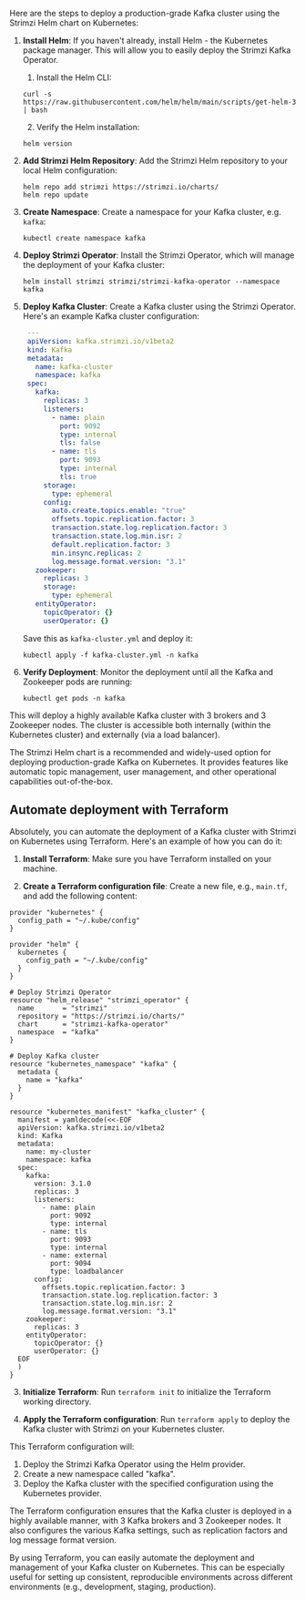 Here are the steps to deploy a production-grade Kafka cluster using the Strimzi Helm chart on Kubernetes:

1. **Install Helm**: If you haven't already, install Helm - the Kubernetes package manager. This will allow you to easily deploy the Strimzi Kafka Operator.

    1. Install the Helm CLI:
    ```
    curl -s https://raw.githubusercontent.com/helm/helm/main/scripts/get-helm-3 | bash
    ```

    2. Verify the Helm installation:
    ```
    helm version
    ```

2. **Add Strimzi Helm Repository**: Add the Strimzi Helm repository to your local Helm configuration:
   ```
   helm repo add strimzi https://strimzi.io/charts/
   helm repo update
   ```

3. **Create Namespace**: Create a namespace for your Kafka cluster, e.g. `kafka`:
   ```
   kubectl create namespace kafka
   ```

4. **Deploy Strimzi Operator**: Install the Strimzi Operator, which will manage the deployment of your Kafka cluster:
   ```
   helm install strimzi strimzi/strimzi-kafka-operator --namespace kafka
   ```

5. **Deploy Kafka Cluster**: Create a Kafka cluster using the Strimzi Operator. Here's an example Kafka cluster configuration:
   ```yaml
    ---
    apiVersion: kafka.strimzi.io/v1beta2
    kind: Kafka
    metadata:
      name: kafka-cluster
      namespace: kafka
    spec:
      kafka:
        replicas: 3
        listeners:
          - name: plain
            port: 9092
            type: internal
            tls: false
          - name: tls
            port: 9093
            type: internal
            tls: true
        storage:
          type: ephemeral
        config:
          auto.create.topics.enable: "true"
          offsets.topic.replication.factor: 3
          transaction.state.log.replication.factor: 3
          transaction.state.log.min.isr: 2
          default.replication.factor: 3
          min.insync.replicas: 2
          log.message.format.version: "3.1"
      zookeeper:
        replicas: 3
        storage:
          type: ephemeral
      entityOperator:
        topicOperator: {}
        userOperator: {}
      ```
   Save this as `kafka-cluster.yml` and deploy it:
   ```
   kubectl apply -f kafka-cluster.yml -n kafka
   ```

6. **Verify Deployment**: Monitor the deployment until all the Kafka and Zookeeper pods are running:
   ```
   kubectl get pods -n kafka
   ```

This will deploy a highly available Kafka cluster with 3 brokers and 3 Zookeeper nodes. The cluster is accessible both internally (within the Kubernetes cluster) and externally (via a load balancer).

The Strimzi Helm chart is a recommended and widely-used option for deploying production-grade Kafka on Kubernetes. It provides features like automatic topic management, user management, and other operational capabilities out-of-the-box.

## Automate deployment with Terraform
Absolutely, you can automate the deployment of a Kafka cluster with Strimzi on Kubernetes using Terraform. Here's an example of how you can do it:

1. **Install Terraform**: Make sure you have Terraform installed on your machine.

2. **Create a Terraform configuration file**: Create a new file, e.g., `main.tf`, and add the following content:

```hcl
provider "kubernetes" {
  config_path = "~/.kube/config"
}

provider "helm" {
  kubernetes {
    config_path = "~/.kube/config"
  }
}

# Deploy Strimzi Operator
resource "helm_release" "strimzi_operator" {
  name       = "strimzi"
  repository = "https://strimzi.io/charts/"
  chart      = "strimzi-kafka-operator"
  namespace  = "kafka"
}

# Deploy Kafka cluster
resource "kubernetes_namespace" "kafka" {
  metadata {
    name = "kafka"
  }
}

resource "kubernetes_manifest" "kafka_cluster" {
  manifest = yamldecode(<<-EOF
  apiVersion: kafka.strimzi.io/v1beta2
  kind: Kafka
  metadata:
    name: my-cluster
    namespace: kafka
  spec:
    kafka:
      version: 3.1.0
      replicas: 3
      listeners:
        - name: plain
          port: 9092
          type: internal
        - name: tls
          port: 9093
          type: internal
        - name: external
          port: 9094
          type: loadbalancer
      config:
        offsets.topic.replication.factor: 3
        transaction.state.log.replication.factor: 3
        transaction.state.log.min.isr: 2
        log.message.format.version: "3.1"
    zookeeper:
      replicas: 3
    entityOperator:
      topicOperator: {}
      userOperator: {}
  EOF
  )
}
```

3. **Initialize Terraform**: Run `terraform init` to initialize the Terraform working directory.

4. **Apply the Terraform configuration**: Run `terraform apply` to deploy the Kafka cluster with Strimzi on your Kubernetes cluster.

This Terraform configuration will:
1. Deploy the Strimzi Kafka Operator using the Helm provider.
2. Create a new namespace called "kafka".
3. Deploy the Kafka cluster with the specified configuration using the Kubernetes provider.

The Terraform configuration ensures that the Kafka cluster is deployed in a highly available manner, with 3 Kafka brokers and 3 Zookeeper nodes. It also configures the various Kafka settings, such as replication factors and log message format version.

By using Terraform, you can easily automate the deployment and management of your Kafka cluster on Kubernetes. This can be especially useful for setting up consistent, reproducible environments across different environments (e.g., development, staging, production).
